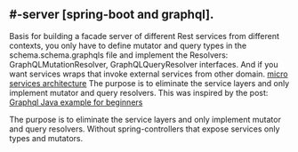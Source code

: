 #-server [spring-boot and graphql].
----------
Basis for building a facade server of different Rest services from different contexts, you only have to define mutator and query types in the schema.schema.graphqls file and implement the Resolvers: GraphQLMutationResolver, GraphQLQueryResolver interfaces. And if you want services wraps that invoke external services from other domain.
[micro services architecture](https://dev.to/raoulmeyer/make-graphql-part-of-your-micro-services-architecture-1l0)
The purpose is to eliminate the service layers and only implement mutator and query resolvers.
This was inspired by the post:
[Graphql Java example for beginners](ttps://dzone.com/articles/a-beginners-guide-to-graphql-with-spring-boot)

The purpose is to eliminate the service layers and only implement mutator and query resolvers.
Without spring-controllers that expose services only types and mutators.
